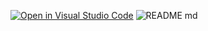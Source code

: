 [![Open in Visual Studio Code](https://classroom.github.com/assets/open-in-vscode-718a45dd9cf7e7f842a935f5ebbe5719a5e09af4491e668f4dbf3b35d5cca122.svg)](https://classroom.github.com/online_ide?assignment_repo_id=11935488&assignment_repo_type=AssignmentRepo)
![README md](https://github.com/ISPC-TST-SENSORES-y-ACTUADORES-2023/semana4/assets/108839778/b2512466-c627-4d1c-a3e1-bb409f170301)
